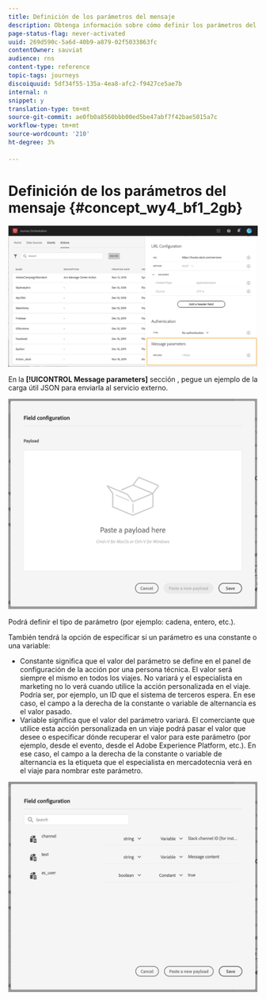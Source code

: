 ```yaml
---
title: Definición de los parámetros del mensaje
description: Obtenga información sobre cómo definir los parámetros del mensaje
page-status-flag: never-activated
uuid: 269d590c-5a6d-40b9-a879-02f5033863fc
contentOwner: sauviat
audience: rns
content-type: reference
topic-tags: journeys
discoiquuid: 5df34f55-135a-4ea8-afc2-f9427ce5ae7b
internal: n
snippet: y
translation-type: tm+mt
source-git-commit: ae0fb0a8560bbb00ed5be47abf7f42bae5015a7c
workflow-type: tm+mt
source-wordcount: '210'
ht-degree: 3%

---
```



# Definición de los parámetros del mensaje {#concept_wy4_bf1_2gb}

![](../assets/messageparameterssection.png)

En la **[!UICONTROL Message parameters]** sección , pegue un ejemplo de la carga útil JSON para enviarla al servicio externo.

![](../assets/customactionpayloadmessage.png)

Podrá definir el tipo de parámetro (por ejemplo: cadena, entero, etc.).

También tendrá la opción de especificar si un parámetro es una constante o una variable:

* Constante significa que el valor del parámetro se define en el panel de configuración de la acción por una persona técnica. El valor será siempre el mismo en todos los viajes. No variará y el especialista en marketing no lo verá cuando utilice la acción personalizada en el viaje. Podría ser, por ejemplo, un ID que el sistema de terceros espera. En ese caso, el campo a la derecha de la constante o variable de alternancia es el valor pasado.
* Variable significa que el valor del parámetro variará. El comerciante que utilice esta acción personalizada en un viaje podrá pasar el valor que desee o especificar dónde recuperar el valor para este parámetro (por ejemplo, desde el evento, desde el Adobe Experience Platform, etc.). En ese caso, el campo a la derecha de la constante o variable de alternancia es la etiqueta que el especialista en mercadotecnia verá en el viaje para nombrar este parámetro.

![](../assets/customactionpayloadmessage2.png)
